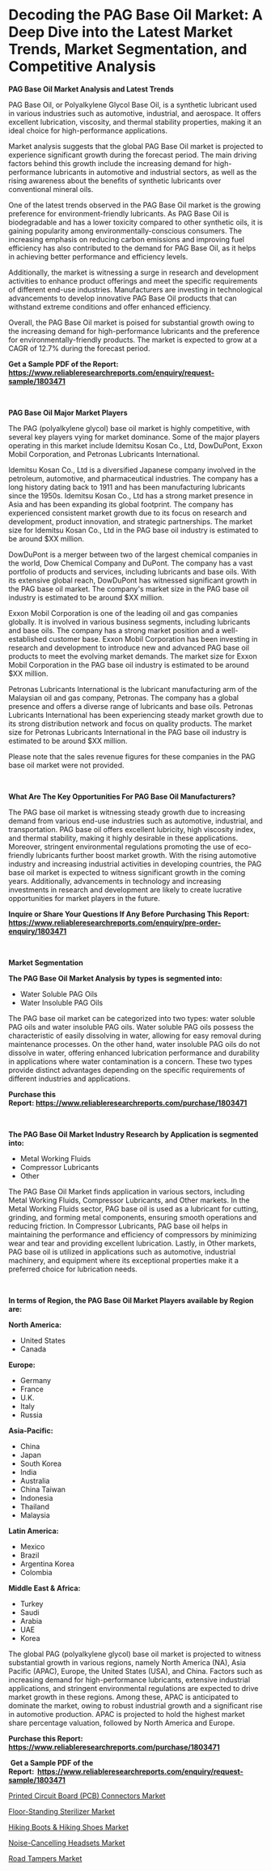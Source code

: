 <p><h1>Decoding the PAG Base Oil Market: A Deep Dive into the Latest Market Trends, Market Segmentation, and Competitive Analysis</h1></p><p><strong>PAG Base Oil Market Analysis and Latest Trends</strong></p>
<p><p>PAG Base Oil, or Polyalkylene Glycol Base Oil, is a synthetic lubricant used in various industries such as automotive, industrial, and aerospace. It offers excellent lubrication, viscosity, and thermal stability properties, making it an ideal choice for high-performance applications.</p><p>Market analysis suggests that the global PAG Base Oil market is projected to experience significant growth during the forecast period. The main driving factors behind this growth include the increasing demand for high-performance lubricants in automotive and industrial sectors, as well as the rising awareness about the benefits of synthetic lubricants over conventional mineral oils.</p><p>One of the latest trends observed in the PAG Base Oil market is the growing preference for environment-friendly lubricants. As PAG Base Oil is biodegradable and has a lower toxicity compared to other synthetic oils, it is gaining popularity among environmentally-conscious consumers. The increasing emphasis on reducing carbon emissions and improving fuel efficiency has also contributed to the demand for PAG Base Oil, as it helps in achieving better performance and efficiency levels.</p><p>Additionally, the market is witnessing a surge in research and development activities to enhance product offerings and meet the specific requirements of different end-use industries. Manufacturers are investing in technological advancements to develop innovative PAG Base Oil products that can withstand extreme conditions and offer enhanced efficiency.</p><p>Overall, the PAG Base Oil market is poised for substantial growth owing to the increasing demand for high-performance lubricants and the preference for environmentally-friendly products. The market is expected to grow at a CAGR of 12.7% during the forecast period.</p></p>
<p><strong>Get a Sample PDF of the Report:&nbsp; <a href="https://www.reliableresearchreports.com/enquiry/request-sample/1803471">https://www.reliableresearchreports.com/enquiry/request-sample/1803471</a></strong></p>
<p>&nbsp;</p>
<p><strong>PAG Base Oil Major Market Players</strong></p>
<p><p>The PAG (polyalkylene glycol) base oil market is highly competitive, with several key players vying for market dominance. Some of the major players operating in this market include Idemitsu Kosan Co., Ltd, DowDuPont, Exxon Mobil Corporation, and Petronas Lubricants International.</p><p>Idemitsu Kosan Co., Ltd is a diversified Japanese company involved in the petroleum, automotive, and pharmaceutical industries. The company has a long history dating back to 1911 and has been manufacturing lubricants since the 1950s. Idemitsu Kosan Co., Ltd has a strong market presence in Asia and has been expanding its global footprint. The company has experienced consistent market growth due to its focus on research and development, product innovation, and strategic partnerships. The market size for Idemitsu Kosan Co., Ltd in the PAG base oil industry is estimated to be around $XX million.</p><p>DowDuPont is a merger between two of the largest chemical companies in the world, Dow Chemical Company and DuPont. The company has a vast portfolio of products and services, including lubricants and base oils. With its extensive global reach, DowDuPont has witnessed significant growth in the PAG base oil market. The company's market size in the PAG base oil industry is estimated to be around $XX million.</p><p>Exxon Mobil Corporation is one of the leading oil and gas companies globally. It is involved in various business segments, including lubricants and base oils. The company has a strong market position and a well-established customer base. Exxon Mobil Corporation has been investing in research and development to introduce new and advanced PAG base oil products to meet the evolving market demands. The market size for Exxon Mobil Corporation in the PAG base oil industry is estimated to be around $XX million.</p><p>Petronas Lubricants International is the lubricant manufacturing arm of the Malaysian oil and gas company, Petronas. The company has a global presence and offers a diverse range of lubricants and base oils. Petronas Lubricants International has been experiencing steady market growth due to its strong distribution network and focus on quality products. The market size for Petronas Lubricants International in the PAG base oil industry is estimated to be around $XX million.</p><p>Please note that the sales revenue figures for these companies in the PAG base oil market were not provided.</p></p>
<p>&nbsp;</p>
<p><strong>What Are The Key Opportunities For PAG Base Oil Manufacturers?</strong></p>
<p><p>The PAG base oil market is witnessing steady growth due to increasing demand from various end-use industries such as automotive, industrial, and transportation. PAG base oil offers excellent lubricity, high viscosity index, and thermal stability, making it highly desirable in these applications. Moreover, stringent environmental regulations promoting the use of eco-friendly lubricants further boost market growth. With the rising automotive industry and increasing industrial activities in developing countries, the PAG base oil market is expected to witness significant growth in the coming years. Additionally, advancements in technology and increasing investments in research and development are likely to create lucrative opportunities for market players in the future.</p></p>
<p><strong>Inquire or Share Your Questions If Any Before Purchasing This Report: <a href="https://www.reliableresearchreports.com/enquiry/pre-order-enquiry/1803471">https://www.reliableresearchreports.com/enquiry/pre-order-enquiry/1803471</a></strong></p>
<p>&nbsp;</p>
<p><strong>Market Segmentation</strong></p>
<p><strong>The PAG Base Oil Market Analysis by types is segmented into:</strong></p>
<p><ul><li>Water Soluble PAG Oils</li><li>Water Insoluble PAG Oils</li></ul></p>
<p><p>The PAG base oil market can be categorized into two types: water soluble PAG oils and water insoluble PAG oils. Water soluble PAG oils possess the characteristic of easily dissolving in water, allowing for easy removal during maintenance processes. On the other hand, water insoluble PAG oils do not dissolve in water, offering enhanced lubrication performance and durability in applications where water contamination is a concern. These two types provide distinct advantages depending on the specific requirements of different industries and applications.</p></p>
<p><strong>Purchase this Report:&nbsp;<a href="https://www.reliableresearchreports.com/purchase/1803471">https://www.reliableresearchreports.com/purchase/1803471</a></strong></p>
<p>&nbsp;</p>
<p><strong>The PAG Base Oil Market Industry Research by Application is segmented into:</strong></p>
<p><ul><li>Metal Working Fluids</li><li>Compressor Lubricants</li><li>Other</li></ul></p>
<p><p>The PAG Base Oil Market finds application in various sectors, including Metal Working Fluids, Compressor Lubricants, and Other markets. In the Metal Working Fluids sector, PAG base oil is used as a lubricant for cutting, grinding, and forming metal components, ensuring smooth operations and reducing friction. In Compressor Lubricants, PAG base oil helps in maintaining the performance and efficiency of compressors by minimizing wear and tear and providing excellent lubrication. Lastly, in Other markets, PAG base oil is utilized in applications such as automotive, industrial machinery, and equipment where its exceptional properties make it a preferred choice for lubrication needs.</p></p>
<p>&nbsp;</p>
<p><strong>In terms of Region, the PAG Base Oil Market Players available by Region are:</strong></p>
<p>
    <p> <strong> North America: </strong>
        <ul>
            <li>United States</li>
            <li>Canada</li>
        </ul>
        </p> 
    <p> <strong> Europe: </strong>
        <ul>
            <li>Germany</li>
            <li>France</li>
            <li>U.K.</li>
            <li>Italy</li>
            <li>Russia</li>
        </ul>
        </p> 
    <p> <strong> Asia-Pacific: </strong>
        <ul>
            <li>China</li>
            <li>Japan</li>
            <li>South Korea</li>
            <li>India</li>
            <li>Australia</li>
            <li>China Taiwan</li>
            <li>Indonesia</li>
            <li>Thailand</li>
            <li>Malaysia</li>
        </ul>
        </p> 
    <p> <strong> Latin America: </strong>
        <ul>
            <li>Mexico</li>
            <li>Brazil</li>
            <li>Argentina Korea</li>
            <li>Colombia</li>
        </ul>
        </p> 
    <p> <strong> Middle East & Africa: </strong>
        <ul>
            <li>Turkey</li>
            <li>Saudi</li>
            <li>Arabia</li>
            <li>UAE</li>
            <li>Korea</li>
        </ul>
    </p>
    </p>
<p><p>The global PAG (polyalkylene glycol) base oil market is projected to witness substantial growth in various regions, namely North America (NA), Asia Pacific (APAC), Europe, the United States (USA), and China. Factors such as increasing demand for high-performance lubricants, extensive industrial applications, and stringent environmental regulations are expected to drive market growth in these regions. Among these, APAC is anticipated to dominate the market, owing to robust industrial growth and a significant rise in automotive production. APAC is projected to hold the highest market share percentage valuation, followed by North America and Europe.</p></p>
<p><strong>Purchase this Report: <a href="https://www.reliableresearchreports.com/purchase/1803471">https://www.reliableresearchreports.com/purchase/1803471</a></strong></p>
<p>&nbsp;<strong>Get a Sample PDF of the Report:&nbsp;&nbsp;<a href="https://www.reliableresearchreports.com/enquiry/request-sample/1803471">https://www.reliableresearchreports.com/enquiry/request-sample/1803471</a></strong></p>
<p><strong></strong></p>
<p><p><a href="https://medium.com/@dorothypeters68/printed-circuit-board-pcb-connectors-market-analysis-its-cagr-market-segmentation-and-global-d2505a6baae7">Printed Circuit Board (PCB) Connectors Market</a></p><p><a href="https://medium.com/@thadnader/floor-standing-sterilizer-market-outlook-industry-overview-and-forecast-2023-to-2030-816f450a8d5b">Floor-Standing Sterilizer Market</a></p><p><a href="https://medium.com/@lacyquitzon/hiking-boots-amp-hiking-shoes-market-the-key-to-successful-business-strategy-forecast-till-2030-db014e969cdd">Hiking Boots & Hiking Shoes Market</a></p><p><a href="https://medium.com/@nelsonhauck/noise-cancelling-headsets-market-the-key-to-successful-business-strategy-forecast-till-2030-ffaaf00901c1">Noise-Cancelling Headsets Market</a></p><p><a href="https://medium.com/@amyjacobi1918/road-tampers-market-analysis-and-sze-forecasted-for-period-from-2023-to-2030-37aa55ac1512">Road Tampers Market</a></p></p>